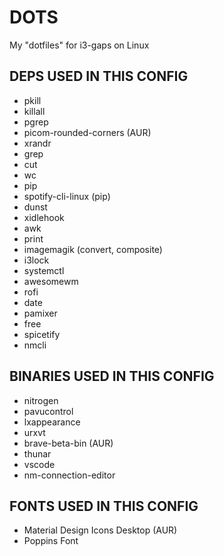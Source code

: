 # DOTS
My "dotfiles" for i3-gaps on Linux

## DEPS USED IN THIS CONFIG
- pkill
- killall
- pgrep
- picom-rounded-corners (AUR)
- xrandr
- grep
- cut
- wc
- pip
- spotify-cli-linux (pip)
- dunst
- xidlehook
- awk
- print
- imagemagik (convert, composite)
- i3lock
- systemctl
- awesomewm
- rofi
- date
- pamixer
- free
- spicetify
- nmcli


## BINARIES USED IN THIS CONFIG
- nitrogen
- pavucontrol
- lxappearance
- urxvt
- brave-beta-bin (AUR)
- thunar
- vscode
- nm-connection-editor


## FONTS USED IN THIS CONFIG
- Material Design Icons Desktop (AUR)
- Poppins Font
